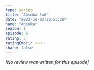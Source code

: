 ```yaml
---
type: series
title: "Ahsoka 1x6"
date: "2023-10-02T20:53:20"
name: "Ahsoka"
season: 1
episode: 6
rating: 3
ratingEmoji: ⭐️⭐️⭐️
share: false
---
```


*[No review was written for this episode]*
